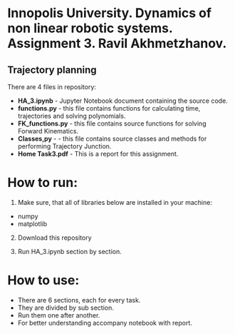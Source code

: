 # Innopolis University. Dynamics of non linear robotic systems. Assignment 3. Ravil Akhmetzhanov.
## Trajectory planning

There are 4 files in repository: 

* __HA_3.ipynb__ - Jupyter Notebook document containing the source code.
* __functions.py__ - this file contains functions for calculating time, trajectories and solving polynomials. 
* __FK_functions.py__ - this file contains source functions for solving Forward Kinematics. 
* __Classes,py__ - - this file contains source classes and methods for performing Trajectory Junction.
* __Home Task3.pdf__ - This is a report for this assignment.

# How to run:
    
1) Make sure, that all of libraries below are installed in your machine:
* numpy
* matplotlib

2) Download this repository
    
3) Run HA_3.ipynb section by section. 

# How to use:
* There are 6 sections, each for every task.
* They are divided by sub section.
* Run them one after another.
* For better understanding accompany notebook with report.
    
